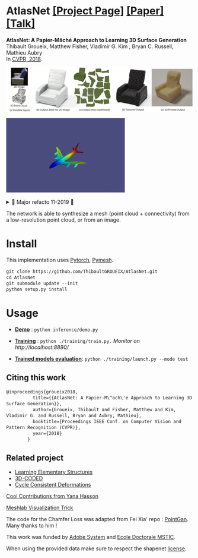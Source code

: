 # AtlasNet [[Project Page]](http://imagine.enpc.fr/~groueixt/atlasnet/) [[Paper]](https://arxiv.org/abs/1802.05384) [[Talk]](http://imagine.enpc.fr/~groueixt/atlasnet/atlasnet_slides_spotlight_CVPR.pptx)

**AtlasNet: A Papier-Mâché Approach to Learning 3D Surface Generation** <br>
Thibault Groueix,  Matthew Fisher, Vladimir G. Kim , Bryan C. Russell, Mathieu Aubry  <br>
In [CVPR, 2018](http://cvpr2018.thecvf.com/).


![teaset](doc/pictures/teaser.small.png)    

![result](doc/pictures/plane.gif)


<details><summary>🚀 Major refacto 11-2019 🚀 </summary>
- [x] Factorize SVR and autoencoder <br>
- [x] Factorise Square template and Sphere <br>
- [x] Add latent vector as bias (30% speedup) <br>
- [x] Remove last th in decoder <br>
- [x] Make large .pth tensor with all pointclouds in cache(drop the nasty Chunk_reader) <br>
- [x] Make-it multi-gpu <br>
- [x] Add netvision results <br>
- [x] Rewrite main script object-oriented  <br>
- [x] Check that everything works in latest pytorch version <br>
- [x] Add more layer by default and flag for the number of layers <br>
- [x] Add a flag to generate a mesh directly <br>
- [x] Add a python setup install ( that update the submodule, and install the right packages) <br>
- [x] Make sure GPU are used at 100% <br>
- [x] Add f-score in Chamfer + report f-score <br>
- [x] Get rid of shapenet_v2 data and use v1! <br>
- [x] Fix path no more sys.path.append <br>
- [x] Preprocess shapenet 55 and add it in dataloader <br>
- [x] Make minimal dependencies <br>
</details>


The network is able to synthesize a mesh (point cloud + connectivity) from a low-resolution point cloud, or from an image.



# Install

This implementation uses [Pytorch](http://pytorch.org/), [Pymesh](https://github.com/PyMesh/PyMesh). 

```shell
git clone https://github.com/ThibaultGROUEIX/AtlasNet.git
cd AtlasNet
git submodule update --init
python setup.py install
```



# Usage

* **[Demo](./doc/demo.md)** :    ```python inference/demo.py```

* **[Training](./doc/training.md)** :  ```python ./training/train.py.```  *Monitor on  http://localhost:8890/*

* **[Trained models evaluation](./doc/training.md)**:  ```python ./training/launch.py --mode test```

  

## Citing this work

```
@inproceedings{groueix2018,
          title={{AtlasNet: A Papier-M\^ach\'e Approach to Learning 3D Surface Generation}},
          author={Groueix, Thibault and Fisher, Matthew and Kim, Vladimir G. and Russell, Bryan and Aubry, Mathieu},
          booktitle={Proceedings IEEE Conf. on Computer Vision and Pattern Recognition (CVPR)},
          year={2018}
        }
```

### 

## Related project

*  [Learning Elementary Structures](https://github.com/TheoDEPRELLE/AtlasNetV2)
*  [3D-CODED](https://github.com/ThibaultGROUEIX/3D-CODED)
*  [Cycle Consistent Deformations](https://github.com/ThibaultGROUEIX/CycleConsistentDeformation)





[Cool Contributions from Yana Hasson](./doc/contributions.md)

[Meshlab Visualization Trick](./doc/meshlab.md)

The code for the Chamfer Loss was adapted from Fei Xia' repo : [PointGan](https://github.com/fxia22/pointGAN). Many thanks to him !

This work was funded by [Adobe System](https://github.com/fxia22/pointGAN) and [Ecole Doctorale MSTIC](http://www.univ-paris-est.fr/fr/-ecole-doctorale-mathematiques-et-stic-mstic-ed-532/).

When using the provided data make sure to respect the shapenet [license](https://shapenet.org/terms).

